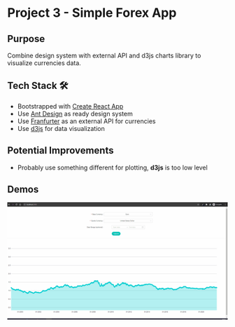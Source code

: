 # Project 3 - Simple Forex App

## Purpose

Combine design system with external API and d3js charts library to visualize currencies data.

## Tech Stack :hammer_and_wrench:

- Bootstrapped with [Create React App](https://github.com/facebook/create-react-app)
- Use [Ant Design](https://ant.design/) as ready design system
- Use [Franfurter](https://www.frankfurter.app/) as an external API for currencies
- Use [d3js](https://d3js.org/) for data visualization

## Potential Improvements

- Probably use something different for plotting, **d3js** is too low level

## Demos

![Forex Desktop](desktop_version.gif)
